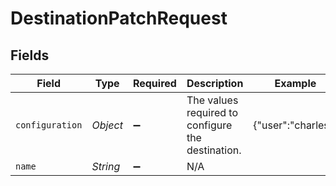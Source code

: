 # DestinationPatchRequest


## Fields

| Field                                             | Type                                              | Required                                          | Description                                       | Example                                           |
| ------------------------------------------------- | ------------------------------------------------- | ------------------------------------------------- | ------------------------------------------------- | ------------------------------------------------- |
| `configuration`                                   | *Object*                                          | :heavy_minus_sign:                                | The values required to configure the destination. | {"user":"charles"}                                |
| `name`                                            | *String*                                          | :heavy_minus_sign:                                | N/A                                               |                                                   |